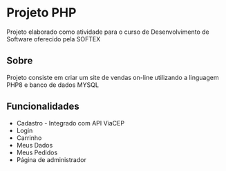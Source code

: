 <h1>Projeto PHP</h1>
<p>Projeto elaborado como atividade para o curso de Desenvolvimento de Software oferecido pela SOFTEX</p>
<h2>Sobre</h2>
<p>Projeto consiste em criar um site de vendas on-line utilizando a linguagem PHP8 e banco de dados MYSQL</p>
<h2>Funcionalidades</h2>
<ul>
  <li>Cadastro - Integrado com API ViaCEP
  <li>Login
  <li>Carrinho
  <li>Meus Dados
  <li>Meus Pedidos
  <li>Página de administrador
<ul>
